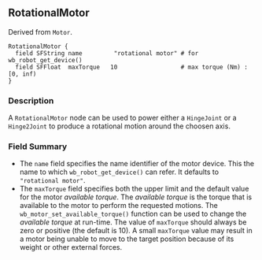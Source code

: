 ## RotationalMotor

Derived from `Motor`.

```
RotationalMotor {
  field SFString name         "rotational motor" # for wb_robot_get_device()
  field SFFloat  maxTorque   10                  # max torque (Nm) : [0, inf)
}
```

### Description

A `RotationalMotor` node can be used to power either a `HingeJoint` or a
`Hinge2Joint` to produce a rotational motion around the choosen axis.

### Field Summary

- The `name` field specifies the name identifier of the motor device. This the
name to which `wb_robot_get_device()` can refer. It defaults to `"rotational
motor"`.
- The `maxTorque` field specifies both the upper limit and the default value for
the motor *available torque*. The *available torque* is the torque that is
available to the motor to perform the requested motions. The
`wb_motor_set_available_torque()` function can be used to change the *available
torque* at run-time. The value of `maxTorque` should always be zero or positive
(the default is 10). A small `maxTorque` value may result in a motor being
unable to move to the target position because of its weight or other external
forces.

